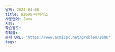 ```yaml
---
날짜: 2024-04-08
title: B2606-바이러스
사용언어: Java
시험: 
학습정도: 
정답률: 
문제 URL: "https://www.acmicpc.net/problem/2606"
tags:
---
```

